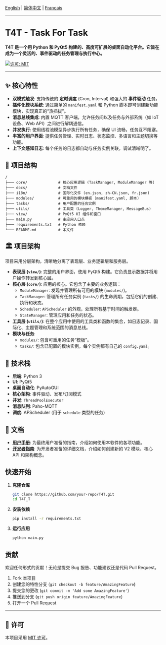 [English](./README.md) | [简体中文](./README.zh-CN.md) | [Français](./README.fr.md)

---

# T4T - Task For Task

**T4T 是一个用 Python 和 PyQt5 构建的、高度可扩展的桌面自动化平台。它旨在成为一个灵活的、事件驱动的任务管理与执行中心。**

[![许可: MIT](https://img.shields.io/badge/License-MIT-yellow.svg)](https://opensource.org/licenses/MIT)

---

## ✨ 核心特性

*   **双模式触发**: 支持传统的 **定时调度** (Cron, Interval) 和强大的 **事件驱动** 任务。
*   **插件化模块系统**: 通过简单的 `manifest.yaml` 和 Python 脚本即可创建新功能模块，实现真正的“热插拔”。
*   **消息总线集成**: 内置 MQTT 客户端，允许任务间以及任务与外部系统（如 IoT 设备、Web API）之间进行解耦通信。
*   **并发执行**: 使用线程池模型异步执行所有任务，确保 UI 流畅，任务互不阻塞。
*   **丰富的用户界面**: 提供任务管理、实时日志、状态监控、多语言和主题切换等功能。
*   **上下文感知日志**: 每个任务的日志都自动与任务实例关联，调试清晰明了。

## 📂 项目结构
```
/
├─── core/              # 核心应用逻辑 (TaskManager, ModuleManager 等)
├─── docs/              # 文档文件
├─── i18n/              # 国际化文件 (en.json, zh-CN.json, fr.json)
├─── modules/           # 可重用的模块模板 (manifest.yaml, 脚本)
├─── tasks/             # 用户配置的任务实例
├─── utils/             # 工具类 (Logger, ThemeManager, MessageBus)
├─── view/              # PyQt5 UI 组件和窗口
├─── main.py            # 主应用入口点
├─── requirements.txt   # Python 依赖
└─── README.md          # 本文件
```

## 🏛️ 项目架构

项目采用分层架构，清晰地分离了表现层、业务逻辑层和服务层。

*   **表现层 (`view/`)**: 完整的用户界面，使用 PyQt5 构建。它负责显示数据并将用户操作转发到核心层。
*   **核心层 (`core/`)**: 应用的核心。它包含了主要的业务逻辑：
    *   `ModuleManager`: 发现并管理所有可用的模块 (`modules/`)。
    *   `TaskManager`: 管理所有任务实例 (`tasks/`) 的生命周期，包括它们的创建、执行和状态。
    *   `Scheduler`: `APScheduler` 的外观，处理所有基于时间的触发器。
    *   `StateManager`: 管理应用和任务的状态。
*   **工具层 (`utils/`)**: 在整个应用中使用的工具类和函数的集合，如日志记录、国际化、主题管理和系统范围的消息总线。
*   **模块与任务**:
    *   `modules/`: 包含可重用的任务“模板”。
    *   `tasks/`: 包含已配置的模块实例，每个实例都有自己的 `config.yaml`。

## 🚀 技术栈

*   **后端**: Python 3
*   **UI**: PyQt5
*   **桌面自动化**: PyAutoGUI
*   **核心架构**: 事件驱动、发布/订阅模式
*   **并发**: `ThreadPoolExecutor`
*   **消息队列**: Paho-MQTT
*   **调度**: APScheduler (用于 `schedule` 类型的任务)

## 📖 文档

*   **[用户手册](./docs/user_manual.md)**: 为最终用户准备的指南，介绍如何使用本软件的各项功能。
*   **[开发者指南](./docs/development_guide.md)**: 为开发者准备的详细文档，介绍如何创建新的 V2 模块、核心 API 和架构概念。

## 快速开始

1.  **克隆仓库**
    ```bash
    git clone https://github.com/your-repo/T4T.git
    cd T4T_T
    ```

2.  **安装依赖**
    ```bash
    pip install -r requirements.txt
    ```

3.  **运行应用**
    ```bash
    python main.py
    ```

## 贡献

欢迎任何形式的贡献！无论是提交 Bug 报告、功能建议还是代码 Pull Request。

1.  Fork 本项目
2.  创建您的特性分支 (`git checkout -b feature/AmazingFeature`)
3.  提交您的更改 (`git commit -m 'Add some AmazingFeature'`)
4.  推送到分支 (`git push origin feature/AmazingFeature`)
5.  打开一个 Pull Request

---

## 📄 许可

本项目采用 [MIT 许可](LICENSE)。
